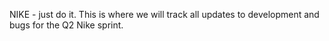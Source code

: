NIKE - just do it.
This is where we will track all updates to development and bugs for the Q2 Nike sprint.

